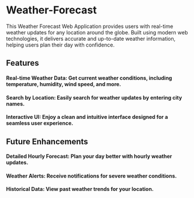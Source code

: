 # Weather-Forecast
This Weather Forecast Web Application provides users with real-time weather updates for any location around the globe. Built using modern web technologies, it delivers accurate and up-to-date weather information, helping users plan their day with confidence.
## Features
#### Real-time Weather Data: Get current weather conditions, including temperature, humidity, wind speed, and more.
#### Search by Location: Easily search for weather updates by entering city names.
#### Interactive UI: Enjoy a clean and intuitive interface designed for a seamless user experience.

## Future Enhancements
#### Detailed Hourly Forecast: Plan your day better with hourly weather updates.
#### Weather Alerts: Receive notifications for severe weather conditions.
#### Historical Data: View past weather trends for your location.
